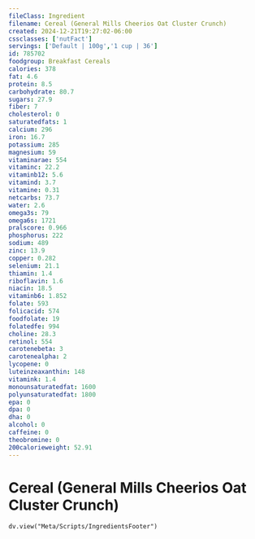 ```yaml
---
fileClass: Ingredient
filename: Cereal (General Mills Cheerios Oat Cluster Crunch)
created: 2024-12-21T19:27:02-06:00
cssclasses: ['nutFact']
servings: ['Default | 100g','1 cup | 36']
id: 785702
foodgroup: Breakfast Cereals
calories: 378
fat: 4.6
protein: 8.5
carbohydrate: 80.7
sugars: 27.9
fiber: 7
cholesterol: 0
saturatedfats: 1
calcium: 296
iron: 16.7
potassium: 285
magnesium: 59
vitaminarae: 554
vitaminc: 22.2
vitaminb12: 5.6
vitamind: 3.7
vitamine: 0.31
netcarbs: 73.7
water: 2.6
omega3s: 79
omega6s: 1721
pralscore: 0.966
phosphorus: 222
sodium: 489
zinc: 13.9
copper: 0.282
selenium: 21.1
thiamin: 1.4
riboflavin: 1.6
niacin: 18.5
vitaminb6: 1.852
folate: 593
folicacid: 574
foodfolate: 19
folatedfe: 994
choline: 28.3
retinol: 554
carotenebeta: 3
carotenealpha: 2
lycopene: 0
luteinzeaxanthin: 148
vitamink: 1.4
monounsaturatedfat: 1600
polyunsaturatedfat: 1800
epa: 0
dpa: 0
dha: 0
alcohol: 0
caffeine: 0
theobromine: 0
200calorieweight: 52.91
---
```


# Cereal (General Mills Cheerios Oat Cluster Crunch)

```dataviewjs
dv.view("Meta/Scripts/IngredientsFooter")
```